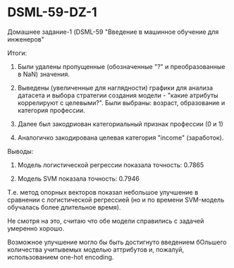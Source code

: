 # DSML-59-DZ-1
Домашнее задание-1 (DSML-59 "Введение в машинное обучение для инженеров"

Итоги:

1) Были удалены пропущенные (обозначенные "?" и преобразованные в NaN) значения.

2) Выведены (увеличенные для наглядности) графики для анализа датасета и выбора стратегии создания модели - "какие атрибуты коррелируют с целевыми?". Были выбраны: возраст, образование и категория профессии.

3) Далее был закодриован категориальный признак профессии (0 и 1)

4) Аналогичко закодирована целевая категория "income" (заработок).

Выводы:

1) Модель логистической регрессии показала точность: 0.7865

2) Модель SVM показала точность: 0.7946

Т.е. метод опорных векторов показал небольшое улучшение в сравнении с логистической регрессией (но и по времени SVM-модель обучалась более длительное время).

Не смотря на это, считаю что обе модели справились с задачей умеренно хорошо.

Возможное улучшение могло бы быть достигнуто введением бОльшего количества учитывемых моделью аттрибутов и, пожалуй, использованием one-hot encoding.
